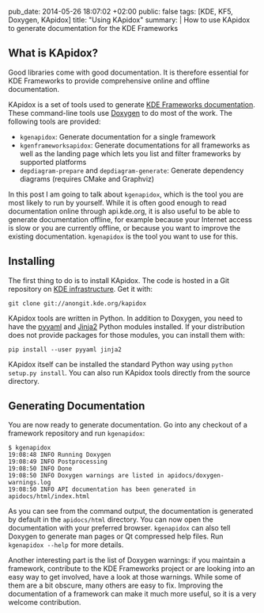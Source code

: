pub_date: 2014-05-26 18:07:02 +02:00
public: false
tags: [KDE, KF5, Doxygen, KApidox]
title: "Using KApidox"
summary: |
    How to use KApidox to generate documentation for the KDE Frameworks

## What is KApidox?

Good libraries come with good documentation. It is therefore essential for KDE Frameworks to provide comprehensive online and offline documentation.

KApidox is a set of tools used to generate [KDE Frameworks documentation][ako]. These command-line tools use [Doxygen](http://doxygen.org) to do most of the work. The following tools are provided:

- `kgenapidox`: Generate documentation for a single framework
- `kgenframeworksapidox`: Generate documentations for all frameworks as well as the landing page which lets you list and filter frameworks by supported platforms
- `depdiagram-prepare` and `depdiagram-generate`: Generate dependency diagrams (requires CMake and Graphviz)

In this post I am going to talk about `kgenapidox`, which is the tool you are most likely to run by yourself. While it is often good enough to read documentation online through api.kde.org, it is also useful to be able to generate documentation offline, for example because your Internet access is slow or you are currently offline, or because you want to improve the existing documentation. `kgenapidox` is the tool you want to use for this.

## Installing

The first thing to do is to install KApidox. The code is hosted in a Git repository on [KDE infrastructure](http://quickgit.kde.org/?p=kapidox.git). Get it with:

    git clone git://anongit.kde.org/kapidox

KApidox tools are written in Python. In addition to Doxygen, you need to have the [pyyaml][] and [Jinja2][] Python modules installed. If your distribution does not provide packages for those modules, you can install them with:

    pip install --user pyyaml jinja2

KApidox itself can be installed the standard Python way using `python setup.py install`. You can also run KApidox tools directly from the source directory.

## Generating Documentation

You are now ready to generate documentation. Go into any checkout of a framework repository and run `kgenapidox`:

    $ kgenapidox 
    19:08:48 INFO Running Doxygen
    19:08:49 INFO Postprocessing
    19:08:50 INFO Done
    19:08:50 INFO Doxygen warnings are listed in apidocs/doxygen-warnings.log
    19:08:50 INFO API documentation has been generated in apidocs/html/index.html

As you can see from the command output, the documentation is generated by default in the `apidocs/html` directory. You can now open the documentation with your preferred browser. `kgenapidox` can also tell Doxygen to generate man pages or Qt compressed help files. Run `kgenapidox --help` for more details.

Another interesting part is the list of Doxygen warnings: if you maintain a framework, contribute to the KDE Frameworks project or are looking into an easy way to get involved, have a look at those warnings. While some of them are a bit obscure, many others are easy to fix. Improving the documentation of a framework can make it much more useful, so it is a very welcome contribution.

[ako]: http://api.kde.org/frameworks-api/frameworks5-apidocs
[pyyaml]: http://pyyaml.org
[Jinja2]: http://jinja.pocoo.org
